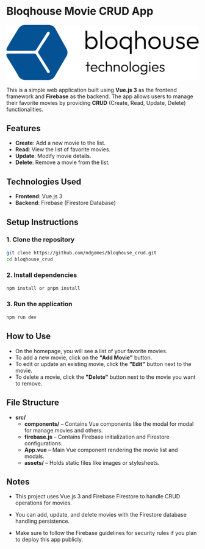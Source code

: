 # Bloqhouse Movie CRUD App

![](https://raw.githubusercontent.com/ndgomes/bloqhouse_crud/refs/heads/main/src/assets/logo.svg?token=GHSAT0AAAAAACVXSQYGHD3GNCEI7J4QXMB4ZZWFYXA)

This is a simple web application built using **Vue.js 3** as the frontend framework and **Firebase** as the backend. The app allows users to manage their favorite movies by providing **CRUD** (Create, Read, Update, Delete) functionalities.

## Features

- **Create**: Add a new movie to the list.
- **Read**: View the list of favorite movies.
- **Update**: Modify movie details.
- **Delete**: Remove a movie from the list.

## Technologies Used

- **Frontend**: Vue.js 3
- **Backend**: Firebase (Firestore Database)

## Setup Instructions

### 1. Clone the repository

```bash
git clone https://github.com/ndgomes/bloqhouse_crud.git
cd bloqhouse_crud
```

### 2. Install dependencies

```bash
npm install or pnpm install
```

### 3. Run the application

```bash
npm run dev
```

## How to Use

- On the homepage, you will see a list of your favorite movies.
- To add a new movie, click on the **"Add Movie"** button.
- To edit or update an existing movie, click the **"Edit"** button next to the movie.
- To delete a movie, click the **"Delete"** button next to the movie you want to remove.

## File Structure

- **src/**
  - **components/** – Contains Vue components like the modal for modal for manage movies and others.
  - **firebase.js** – Contains Firebase initialization and Firestore configurations.
  - **App.vue** – Main Vue component rendering the movie list and modals.
  - **assets/** – Holds static files like images or stylesheets.

## Notes

- This project uses Vue.js 3 and Firebase Firestore to handle CRUD operations for movies.

- You can add, update, and delete movies with the Firestore database handling persistence.

- Make sure to follow the Firebase guidelines for security rules if you plan to deploy this app publicly.
